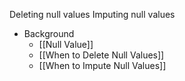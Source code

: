 Deleting null values
Imputing null values

* Background
	* [[Null Value]]
	* [[When to Delete Null Values]]
	* [[When to Impute Null Values]]